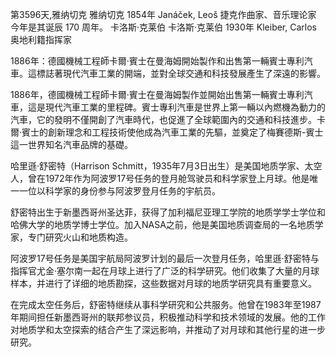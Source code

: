第3596天,雅纳切克
雅纳切克 1854年
Janáček, Leoš 捷克作曲家、音乐理论家
今年是其诞辰 170 周年。
卡洛斯·克莱伯
卡洛斯·克莱伯 1930年
Kleiber, Carlos 奥地利籍指挥家

1886年：德國機械工程師卡爾·賓士在曼海姆開始製作和出售第一輛賓士專利汽車。這標誌著現代汽車工業的開端，並對全球交通和科技發展產生了深遠的影響。

1886年，德國機械工程師卡爾·賓士在曼海姆製作並開始出售第一輛賓士專利汽車，這是現代汽車工業的里程碑。賓士專利汽車是世界上第一輛以內燃機為動力的汽車，它的發明不僅開創了汽車時代，也促進了全球範圍內的交通和科技進步。卡爾·賓士的創新理念和工程技術使他成為汽車工業的先驅，並奠定了梅賽德斯-賓士這一世界知名汽車品牌的基礎。
 
 哈里遜·舒密特（Harrison Schmitt，1935年7月3日出生）是美国地质学家、太空人，曾在1972年作为阿波罗17号任务的登月舱驾驶员和科学家登上月球。他是唯一一位以科学家的身份参与阿波罗登月任务的宇航员。

舒密特出生于新墨西哥州圣达菲，获得了加利福尼亚理工学院的地质学学士学位和哈佛大学的地质学博士学位。加入NASA之前，他是美国地质调查局的一名地质学家，专门研究火山和地质构造。

阿波罗17号任务是美国宇航局阿波罗计划的最后一次登月任务，哈里遜·舒密特与指挥官尤金·塞尔南一起在月球上进行了广泛的科学研究。他们收集了大量的月球样本，并进行了详细的地质勘探，这些数据对月球的地质学研究具有重要意义。

在完成太空任务后，舒密特继续从事科学研究和公共服务。他曾在1983年至1987年期间担任新墨西哥州的联邦参议员，积极推动科学和技术领域的发展。他的工作对地质学和太空探索的结合产生了深远影响，并推动了对月球和其他行星的进一步研究。